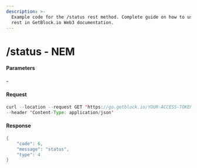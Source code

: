 ```yaml
---
description: >-
  Example code for the /status rest method. Сomplete guide on how to use /status
  rest in GetBlock.io Web3 documentation.
---
```


# /status - NEM

#### Parameters

\-

#### Request

```java
curl --location --request GET 'https://go.getblock.io/YOUR-ACCESS-TOKEN/status' \
--header 'Content-Type: application/json'
```

#### Response

```java
{
    "code": 6,
    "message": "status",
    "type": 4
}
```
